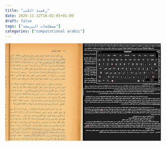 ```yaml
---
title: "رقمنة الكتب"
date: 2020-11-12T16:02:05+01:00
draft: false
tags: ["مصطلحات البرمجة"]
categories: ["computational arabic"]
---
```

![Screenshot wip](../../img/Screenshot.png)


